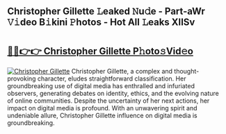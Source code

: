 ## Christopher Gillette 𝙻eaked 𝙽u𝚍e - Part-aWr 𝚅𝚒deo B𝚒kini 𝙿hotos - Hot All 𝙻eaks XIISv

# <h2><a href="http://ld02bn.urlbe.top/?page=Christopher+Gillette">🔗🔗👉👉 Christopher Gillette P𝚑oto𝚜Vid𝚎o</a></h2>

[![Christopher Gillette](https://i.imgur.com/eBuTRDB.gif)](http://ld02bn.urlbe.top/?page=Christopher+Gillette)
Christopher Gillette, a complex and thought-provoking character, eludes straightforward classification. Her groundbreaking use of digital media has enthralled and infuriated observers, generating debates on identity, ethics, and the evolving nature of online communities. Despite the uncertainty of her next actions, her impact on digital media is profound. With an unwavering spirit and undeniable allure, Christopher Gillette influence on digital media is groundbreaking.
